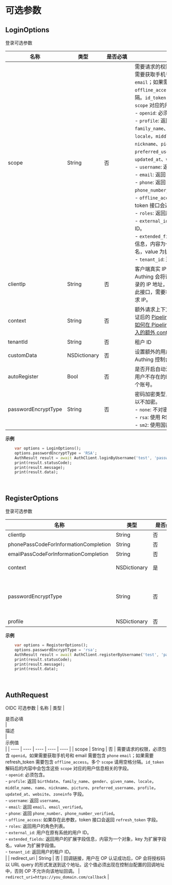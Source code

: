 # 可选参数

<LastUpdated/>

## LoginOptions
登录可选参数

| 名称 | 类型 | <div style="width:80px">是否必填</div> | <div style="width:300px">描述</div> | <div style="width:200px">示例值</div> |
| ---- |  ---- | ---- | ---- | ---- |
| scope | String | 否 | 需要请求的权限，必须包含 `openid`。如果需要获取手机号和 email 需要包含 `phone` `email`；如果需要 refresh_token 需要包含 `offline_access`。多个 `scope` 请用空格分隔。`id_token` 解码后的内容中会包含这些 `scope` 对应的用户信息相关的字段。<br> - `openid`: 必须包含。<br> - `profile`: 返回 `birthdate`、`family_name`、`gender`、`given_name`、`locale`，`middle_name`、`name`、`nickname`、`picture`、`preferred_username`、`profile`，`updated_at`、`website`、`zoneinfo` 字段。<br>- `username`: 返回 `username`。<br>- `email`: 返回 `email`、`email_verified`。<br>- `phone`: 返回 `phone_number`、`phone_number_verified`。<br>- `offline_access`: 如果存在此参数，token 接口会返回 `refresh_token` 字段。<br>- `roles`: 返回用户的角色列表。<br>- `external_id`: 用户在原有系统的用户 ID。<br>- `extended_fields`: 返回用户的扩展字段信息，内容为一个对象，key 为扩展字段名，value 为扩展字段值。<br>- `tenant_id`: 返回用户的租户 ID。<br>         |
| clientIp | String | 否 | 客户端真实 IP 地址。默认情况下，Authing 会将请求来源的 IP 识别为用户登录的 IP 地址，如果你在后端服务器中调用此接口，需要将此 IP 设置为用户的真实请求 IP。   |  `192.168.0.1` |
| context | String | 否 | 额外请求上下文，将会传递到认证前和认证后的 [Pipeline](https://docs.authing.cn/v2/guides/pipeline/) 的 `context` 对象中。了解[如何在 Pipeline 的 `context` 参数中获取传入的额外 context](https://docs.authing.cn/v2/guides/pipeline/context-object.html)。   |  `{"source":"utm"}` |
| tenantId | String | 否 | 租户 ID   |  `625783d629f2bd1f5ddddd98c` |
| customData | NSDictionary | 否 | 设置额外的用户自定义数据，你需要先在 Authing 控制台[配置自定义数据](https://docs.authing.cn/v2/guides/users/user-defined-field/)。   |  `{"school":"pku","age":"20"}` |
| autoRegister | Bool | 否 | 是否开启自动注册。如果设置为 `true`，当用户不存在的时候，会先自动为其创建一个账号。   |  |
| passwordEncryptType | String | 否 | 密码加密类型，支持 `sm2` 和 `rsa`。默认可以不加密。<br>- `none`: 不对密码加密，使用明文传输。<br>- `rsa`: 使用 RSA256 算法对密码加密。<br>- `sm2`: 使用国密 SM2 算法。<br>     | sm2 |


**示例**

```dart
    var options = LoginOptions();
    options.passwordEncryptType = 'RSA';
    AuthResult result = await AuthClient.loginByUsername('test', 'password', options);
    print(result.statusCode);
    print(result.message);
    print(result.data);

```

<br>

## RegisterOptions
登录可选参数

| 名称 | 类型 | <div style="width:80px">是否必填</div> | <div style="width:300px">描述</div> | <div style="width:200px">示例值</div> |
| ---- |  ---- | ---- | ---- | ---- |
| clientIp | String | 否 | 客户端 IP   |  `192.168.0.1` |
| phonePassCodeForInformationCompletion | String | 否 | 用于注册时补全用户信息的短信验证码   |  `1234` |
| emailPassCodeForInformationCompletion | String | 否 | 用于注册时补全用户信息的邮箱验证码   |  `1234` |
| context | NSDictionary | 是 | 登录/注册时传的额外参数，会存到用户自定义字段里面   |  `{"phoneNumber":"188xxxx8888","phoneCountryCode":"+86"}` |
| passwordEncryptType | String | 否 | 密码加密类型，支持 `sm2` 和 `rsa`。默认可以不加密。<br>- `none`: 不对密码加密，使用明文传输。<br>- `rsa`: 使用 RSA256 算法对密码加密。<br>- `sm2`: 使用国密 SM2 算法。<br>     | sm2 |
| profile | NSDictionary | 否 |  用户资料   |  `192.168.0.1` |




**示例**

```dart
    var options = RegisterOptions();
    options.passwordEncryptType = 'rsa';
    AuthResult result = await AuthClient.registerByUsername('test', 'password', options);
    print(result.statusCode);
    print(result.message);
    print(result.data);

```

<br>

## AuthRequest
OIDC 可选参数
| 名称 | 类型 | <div style="width:80px">是否必填</div> | <div style="width:300px">描述</div> | <div style="width:200px">示例值</div> |
| ---- |  ---- | ---- | ---- | ---- |
| scope | String | 否 | 需要请求的权限，必须包含 `openid`。如果需要获取手机号和 email 需要包含 `phone` `email`；如果需要 refresh_token 需要包含 `offline_access`。多个 `scope` 请用空格分隔。`id_token` 解码后的内容中会包含这些 `scope` 对应的用户信息相关的字段。<br> - `openid`: 必须包含。<br> - `profile`: 返回 `birthdate`、`family_name`、`gender`、`given_name`、`locale`，`middle_name`、`name`、`nickname`、`picture`、`preferred_username`、`profile`，`updated_at`、`website`、`zoneinfo` 字段。<br>- `username`: 返回 `username`。<br>- `email`: 返回 `email`、`email_verified`。<br>- `phone`: 返回 `phone_number`、`phone_number_verified`。<br>- `offline_access`: 如果存在此参数，token 接口会返回 `refresh_token` 字段。<br>- `roles`: 返回用户的角色列表。<br>- `external_id`: 用户在原有系统的用户 ID。<br>- `extended_fields`: 返回用户的扩展字段信息，内容为一个对象，key 为扩展字段名，value 为扩展字段值。<br>- `tenant_id`: 返回用户的租户 ID。<br>         |
| redirect_uri | String | 否 | 回调链接，用户在 OP 认证成功后，OP 会将授权码以 URL query 的形式发送到这个地址。这个值必须出现在控制台配置的回调地址中，否则 OP 不允许向该地址回调。   |  `redirect_uri=https://you_domain.com/callback` |
<br>
